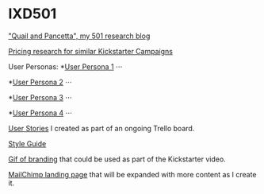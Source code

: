 # IXD501

["Quail and Pancetta", my 501 research blog](hannahsharp.co.uk/blog)

[Pricing research for similar Kickstarter Campaigns](https://github.com/Hannah02/PricingResearch)

User Personas:
*[User Persona 1](___)
⋅⋅⋅

*[User Persona 2](___)
⋅⋅⋅

*[User Persona 3](___)
⋅⋅⋅

*[User Persona 4](___)
⋅⋅⋅

[User Stories](___) I created as part of an ongoing Trello board.

[Style Guide](___)

[Gif of branding](___) that could be used as part of the Kickstarter video. 

[MailChimp landing page](___) that will be expanded with more content as I create it.
